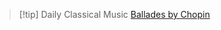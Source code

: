 

> [!tip] Daily Classical Music
> [Ballades by Chopin](https://www.youtube.com/watch?v=cV_xvsH_EDk)

